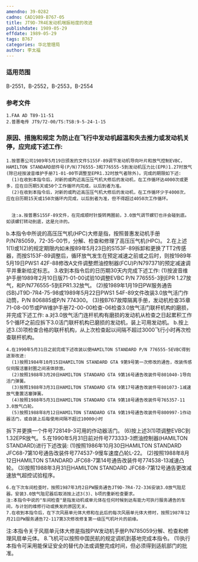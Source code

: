 ```yaml
---
amendno: 39-0282
cadno: CAD1989-B767-05
title: JT9D-7R4E发动机喘振裕度的改进
publishdate: 1989-05-29
effdate: 1989-05-29
tags: B767
categories: 华北管理局
author: 李太福
---
```


### 适用范围 
B-2551，B-2552，B-2553，B-2554

<!--more-->
### 参考文件
    1.FAA AD T89-11-51 
    2.普惠电传 JT9/72-00/TS:TSB:9-5-24-1-15   

### 原因、措施和规定     为防止在飞行中发动机超温和失去推力或发动机关停，应完成下述工作: 
    1.按普惠公司1989年5月19日颁发的文件S155F-89调节发动机导向叶片和放气控制EVBC，HAMILTON STANDARD部件号(P/N)776555-3和776555-5到发动机压力比(EPR)1.27时放气(除已经按波音维护手册71-01-00节调整至EPR1.32时放气者除外)。完成的期限如下述: 
      (1)在收到本指令后，对新的或昀近高压压气机大修后的发动机，在工作循环达4000次或更多，应在日历期5天或50个工作循环内完成，以后到者为准。 
      (2)在收到本指令后，对新的或昀近高压压气机大修后的发动机，在工作循环少于4000次，应在日历期15天或150次循环内完成，以后到者为准，但不得超过4050次工作循环。 

  
      注:a.按普惠S155F-89文件，在完成顺时针旋转两圈前，3.0放气调节螺钉也许会碰到底。如该螺钉转动到底，这是允许的。 
b.本指令中所说的高压压气机(HPC)大修是指，按照普惠发动机手册P/N785059，72-35-00节，分解、检查和修理了高压压气机(HPC)。 
    2.在上述1(1)或1(2)的规定期限内如未按89年5月23日的S153F-89拆卸和更换了TT2传感器，而按S153F-89调整后，循环放气发生在预定减速之前或之后时，则按1989年5月19日PWS1 42F-88修改A文件调整燃油控制器(FCU)P/N797371的预定减速调平并重新给定标志。 
    3.收到本指令后的日历期30天内完成下述工作: 
(1)按波音维护手册1989年2月10日版71-01-00试验10调整EVBC P/N 776555-3到EPR 1.27放气，和P/N776555-5到EPR1.32放气。 
      (2)按1989年1月19日PW服务通告(SB)JT9D-7R4-75-98或1989年5月22日PWS1 54F-89文件改装3.0放气活门作动筒，P/N 806885或P/N 774300。
      (3)按B767故障隔离手册，发动机检查35章71-08-00节或PW维护手册72-00-00检查-06检查3.0放气活门联杆机构的磨损，并完成下述工作: 
a.对3.0放气活门连杆机构有磨损的发动机从检查之日起累积工作5个循环之前应拆下3.0活门联杆机构已磨损的发动机，装上可用发动机。 
        b.按上述3.(3)项检查合格的联杆机构，从上次检查起以间隔不超过3000飞行小时再次检查联杆机构。 

    4.在1990年5月31日之前完成下述改装以使HAMILTON STANDARD P/N 776555-5EVBC得到逐渐改进: 
      (1)按照1984年10月15日HAMILTON STANDARD GTA 9第9号第一次修改的通告，改装传感仪伺服活塞封圈之间液体排放。 
      (2)按照1988年3月20日HAMILTON STANDARD GTA 9第16号通告改装件号801040-1导向活门弹簧。 
      (3)按照1988年3月31日HAMILTON STANDARD GTA 9第17号通告改装件号801073-1减速放气重置活塞弹簧。 
      (4)按照1988年5月31日HAMILTON STANDARD GTA 9第18号通告改装件号765357-11 3.0放气凸轮。 
      (5)按照1988年8月12日HAMILTON STANDARD GTA 9第19号通告改装件号800997-1作动器活门，或自装上后每使用间隔不超过10000小时

  
拆下并更换一个件号728149-3可用的作动器活门。 
      (6)按上述3(1)项调整EVBC到1.32EPR放气。 
    5.在1990年5月31日前对件号773333-3燃油控制器(HAMILTON STANDARD)进行下述改装: 
      (1)按照1986年10月30日HAMILTON STANDARD JFC68-7第10号通告改装件号774537-9慢车速度凸轮L-22。 
      (2)按照1988年8月12日HAMILTON STANDARD JFC68-7第14号通告改装件号774538-13减速凸轮。 
      (3)按照1988年3月31日HAMILTON STANDARD JFC68-7第12号通告更改减速放气超控试验程序。 

    6.在下次车间检查时，按照1987年3月2日PW服务通告JT9D-7R4-72-336安装3.0放气阻尼器。安装3.0放气阻尼器后取消按上述3(3)、b项的重新检查要求。 
    注:本指令中说的"车间检查"是指发动机或单元体在任何时候到达有能力可执行服务通告的车间，与计划的维修行动或换发的原因无关。 
    7.在收到本指令后，在下次风扇单元体大修和在此后的每次风扇单元体大修时，按照1987年12月21日PW服务通告72-117第3次修改修复第一级压气机叶片的前缘。 

注:本指令关于风扇单元体大修是指按PW发动机手册P/N785059分解、检查和修理风扇单元体。 
    8.飞机可以按照中国民航的规定调机到基地完成本指令。 
      (1)执行本指令可采用能保证安全的替代办法或调整完成时间，但必须得到适航部门的批准。
